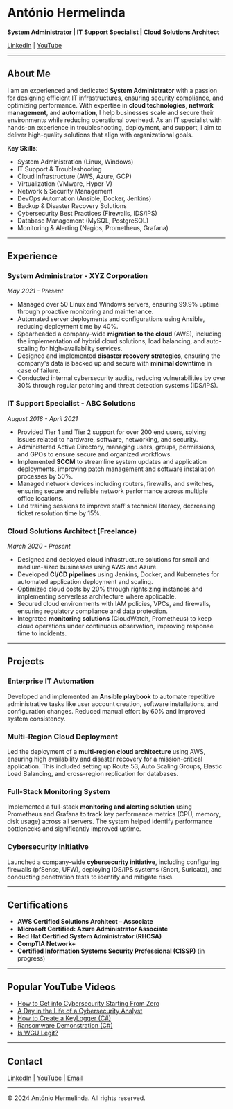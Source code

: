 # António Hermelinda

**System Administrator | IT Support Specialist | Cloud Solutions Architect**

[LinkedIn](https://www.linkedin.com/in/ant%C3%B3nio-hermelinda-677464109/) | [YouTube](https://www.youtube.com/@antoniohermelindajr4451)

---

## About Me

I am an experienced and dedicated **System Administrator** with a passion for designing efficient IT infrastructures, ensuring security compliance, and optimizing performance. With expertise in **cloud technologies**, **network management**, and **automation**, I help businesses scale and secure their environments while reducing operational overhead. As an IT specialist with hands-on experience in troubleshooting, deployment, and support, I aim to deliver high-quality solutions that align with organizational goals.

**Key Skills**:
- System Administration (Linux, Windows)
- IT Support & Troubleshooting
- Cloud Infrastructure (AWS, Azure, GCP)
- Virtualization (VMware, Hyper-V)
- Network & Security Management
- DevOps Automation (Ansible, Docker, Jenkins)
- Backup & Disaster Recovery Solutions
- Cybersecurity Best Practices (Firewalls, IDS/IPS)
- Database Management (MySQL, PostgreSQL)
- Monitoring & Alerting (Nagios, Prometheus, Grafana)

---

## Experience

### System Administrator - XYZ Corporation  
*May 2021 - Present*  
- Managed over 50 Linux and Windows servers, ensuring 99.9% uptime through proactive monitoring and maintenance.
- Automated server deployments and configurations using Ansible, reducing deployment time by 40%.
- Spearheaded a company-wide **migration to the cloud** (AWS), including the implementation of hybrid cloud solutions, load balancing, and auto-scaling for high-availability services.
- Designed and implemented **disaster recovery strategies**, ensuring the company's data is backed up and secure with **minimal downtime** in case of failure.
- Conducted internal cybersecurity audits, reducing vulnerabilities by over 30% through regular patching and threat detection systems (IDS/IPS).

### IT Support Specialist - ABC Solutions  
*August 2018 - April 2021*  
- Provided Tier 1 and Tier 2 support for over 200 end users, solving issues related to hardware, software, networking, and security.
- Administered Active Directory, managing users, groups, permissions, and GPOs to ensure secure and organized workflows.
- Implemented **SCCM** to streamline system updates and application deployments, improving patch management and software installation processes by 50%.
- Managed network devices including routers, firewalls, and switches, ensuring secure and reliable network performance across multiple office locations.
- Led training sessions to improve staff's technical literacy, decreasing ticket resolution time by 15%.

### Cloud Solutions Architect (Freelance)  
*March 2020 - Present*  
- Designed and deployed cloud infrastructure solutions for small and medium-sized businesses using AWS and Azure.
- Developed **CI/CD pipelines** using Jenkins, Docker, and Kubernetes for automated application deployment and scaling.
- Optimized cloud costs by 20% through rightsizing instances and implementing serverless architecture where applicable.
- Secured cloud environments with IAM policies, VPCs, and firewalls, ensuring regulatory compliance and data protection.
- Integrated **monitoring solutions** (CloudWatch, Prometheus) to keep cloud operations under continuous observation, improving response time to incidents.

---

## Projects

### **Enterprise IT Automation**  
Developed and implemented an **Ansible playbook** to automate repetitive administrative tasks like user account creation, software installations, and configuration changes. Reduced manual effort by 60% and improved system consistency.

### **Multi-Region Cloud Deployment**  
Led the deployment of a **multi-region cloud architecture** using AWS, ensuring high availability and disaster recovery for a mission-critical application. This included setting up Route 53, Auto Scaling Groups, Elastic Load Balancing, and cross-region replication for databases.

### **Full-Stack Monitoring System**  
Implemented a full-stack **monitoring and alerting solution** using Prometheus and Grafana to track key performance metrics (CPU, memory, disk usage) across all servers. The system helped identify performance bottlenecks and significantly improved uptime.

### **Cybersecurity Initiative**  
Launched a company-wide **cybersecurity initiative**, including configuring firewalls (pfSense, UFW), deploying IDS/IPS systems (Snort, Suricata), and conducting penetration tests to identify and mitigate risks.

---

## Certifications

- **AWS Certified Solutions Architect – Associate**
- **Microsoft Certified: Azure Administrator Associate**
- **Red Hat Certified System Administrator (RHCSA)**
- **CompTIA Network+**
- **Certified Information Systems Security Professional (CISSP)** (in progress)

---

## Popular YouTube Videos

- [How to Get into Cybersecurity Starting From Zero](https://www.youtube.com/watch?v=a83ASGn_V_s)
- [A Day in the Life of a Cybersecurity Analyst](https://www.youtube.com/watch?v=uHy3oM7NnoU)
- [How to Create a KeyLogger (C#)](https://www.youtube.com/watch?v=N-L9hklSlNk)
- [Ransomware Demonstration (C#)](https://www.youtube.com/watch?v=OfvdQeh79s0)
- [Is WGU Legit?](https://www.youtube.com/watch?v=E2MwRWxDBkA)

---

## Contact

[LinkedIn](https://www.linkedin.com/in/ant%C3%B3nio-hermelinda-677464109/) | [YouTube](https://www.youtube.com/@antoniohermelindajr4451) | [Email](mailto:your-email@example.com)

---

© 2024 António Hermelinda. All rights reserved.
